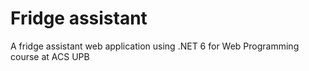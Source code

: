 # Fridge assistant

A fridge assistant web application using .NET 6 for Web Programming course at ACS UPB
